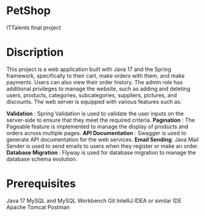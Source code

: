 # PetShop
ITTalents final project

# Discription
This project is a web application built with Java 17 and the Spring framework, specifically  to their cart, make orders with them, and make payments. Users can also view their order history. The admin role has additional privileges to manage the website, such as adding and deleting users, products, categories, subcategories, suppliers, pictures, and discounts. The web server is equipped with various features such as:

**Validation** : Spring Validation is used to validate the user inputs on the server-side to ensure that they meet the required criteria.
**Pagination** : The Pageable feature is implemented to manage the display of products and orders across multiple pages.
**API Documentation** : Swagger is used to generate API documentation for the web services.
**Email Sending**: Java Mail Sender is used to send emails to users when they register or make an order.
**Database Migration** : Flyway is used for database migration to manage the database schema evolution.

# Prerequisites
Java 17
MySQL and MySQL Workbench
Git
IntelliJ IDEA or similar IDE
Apache Tomcat
Postman